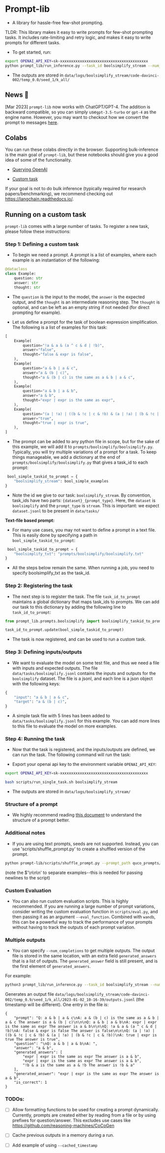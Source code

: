 # Prompt-lib

- A library for hassle-free few-shot prompting.

TLDR: This library makes it easy to write prompts for few-shot prompting tasks. It includes rate-limiting and retry logic, and makes it easy to write prompts for different tasks.

- To get started, run:
```bash
export OPENAI_API_KEY=sk-xxxxxxxxxxxxxxxxxxxxxxxxxxxxxxxxxxxxxxxx
python prompt_lib/run_inference.py --task_id boolsimplify_stream --num_prompt_examples -1 --name boolsimplify_stream_code-davinci-002_s1 --model_name code-davinci-002 --max_tokens 600 --seed 1 --num_questions_per_thread 500 --temperature 0.0 --num_inference_examples 3 --cot_task --is_debug

```

- The outputs are stored in `data/logs/boolsimplify_stream/code-davinci-002/temp_0.0/seed_1/k_all/`


## News 📢
[Mar 2023] `prompt-lib` now works with ChatGPT/GPT-4. The addition is backward compatible, so you can simply use`gpt-3.5-turbo` or `gpt-4` as the engine name. However, you may want to checkout how we convert the prompt to messages [here](https://github.com/reasoning-machines/prompt-lib/blob/e55c23080505daa1d3e73d26fadb5cd29bf07d25/prompt_lib/backends/openai_api.py#L169).

## Colabs

You can run these colabs directly in the browser. Supporting bulk-inference is the main goal of `prompt-lib`, but these notebooks should give you a good idea of some of the functionality.


* [Querying OpenAI](https://github.com/reasoning-machines/prompt-lib/blob/main/notebooks/QueryOpenAI.ipynb)

* [Custom task](https://github.com/reasoning-machines/prompt-lib/blob/main/notebooks/PromptLibCustomTask.ipynb)

If your goal is not to do bulk inference (typically required for research papers/benchmarking), we recommend checking out https://langchain.readthedocs.io/.

## Running on a custom task

`prompt-lib` comes with a large number of tasks. To register a new task, please follow these instructions: 


### Step 1: Defining a custom task

- To begin we need a prompt. A prompt is a list of examples, where each example is an instantiation of the following:

```py
@dataclass
class Example:
    question: str
    answer: str
    thought: str
```

- The `question` is the input to the model, the `answer` is the expected output, and the `thought` is an intermediate reasoning step. The `thought` is optional, and can be left as an empty string if not needed (for direct prompting for example).

- Let us define a prompt for the task of boolean expression simplification. The following is a list of examples for this task:

```py
[
    Example(
        question="!a & a & (a ^ c & d | !b)",
        answer="false",
        thought="false & expr is false",
    ),
    Example(
        question="a & b | a & c",
        answer="a & (b | c)",
        thought="a & (b | c) is the same as a & b | a & c",
    ),
    Example(
        question="a & b | a & b",
        answer="a & b",
        thought="expr | expr is the same as expr",
    ),
    Example(
        question="(a | !a) | ((b & !c | c & !b) & (a | !a) | (b & !c | c & !b))",
        answer="true",
        thought="true | expr is true",
    ),
]
```

- The prompt can be added to any python file in scope, but for the sake of this example, we will add it to `prompts/boolsimplify/boolsimplify.py`. Typically, you will try multiple variations of a prompt for a task.
 To keep things manageable, we add a dictionary at the end of `prompts/boolsimplify/boolsimplify.py` that gives a task_id to each prompt:

```py
 bool_simple_taskid_to_prompt = {
    "boolsimplify_stream": bool_simple_examples
}
```

- Note the id we give to our task: `boolsimplify_stream`. By convention, task_ids have two parts: `{dataset}_{prompt_type}`. Here, the `dataset` is `boolsimplify` and the `prompt_type` is `stream`.  This is important: we expect `dataset.jsonl` to be present in `data/tasks/`


**Text-file based prompt:**
- For many use cases, you may not want to define a prompt in a text file. This is easily done by specifying a path in `bool_simple_taskid_to_prompt`:

```py
 bool_simple_taskid_to_prompt = {
    "boolsimplify_txt": "prompts/boolsimplify/boolsimplify.txt"
}
```

- All the steps below remain the same. When running a job, you need to specify boolsimplify_txt as the task_id.

### Step 2: Registering the task

- The next step is to register the task. The file `task_id_to_prompt` maintains a global dictionary that maps task_ids to prompts. We can add our task to this dictionary by adding the following line to `task_id_to_prompt`:

```py
from prompt_lib.prompts.boolsimplify import boolsimplify_taskid_to_prompt

task_id_to_prompt.update(bool_simple_taskid_to_prompt)
```

- The task is now registered, and can be used to run a custom task.


### Step 3: Defining inputs/outputs

- We want to evaluate the model on some test file, and thus we need a file with inputs and expected outputs. The file `data/tasks/boolsimplify.jsonl` contains the inputs and outputs for the `boolsimplify` dataset. The file is a jsonl, and each line is a json object with the following keys:

```py
{
    "input": "a & b | a & c",
    "target": "a & (b | c)",
}
```

- A simple task file with 5 lines has been added to `data/tasks/boolsimplify.jsonl` for this example. You can add more lines to this file to evaluate the model on more examples.


### Step 4: Running the task


- Now that the task is registered, and the inputs/outputs are defined, we can run the task. The following command will run the task:

- Export your openai api key to the environment variable `OPENAI_API_KEY`:

```bash
export OPENAI_API_KEY=sk-xxxxxxxxxxxxxxxxxxxxxxxxxxxxxxxxxxxxxxxx
```


```bash
bash scripts/run_single_task.sh boolsimplify_stream
```


- The outputs are stored in `data/logs/boolsimplify_stream/`



### Structure of a prompt

- We highly recommend reading [this document](docs/prompt.md) to understand the structure of a prompt better.

### Additional notes

- If you are using text prompts, seeds are not supported. Instead, you can use 'scripts/shuffle_prompt.py' to create a shuffled version of the prompt.

```bash
python prompt-lib/scripts/shuffle_prompt.py --prompt_path quco_prompts/gsm/function_with_comments.txt --seeds 1 2 3 --example_sep $'\n\n\n'
```

(note the $'\n\n\n' to separate examples--this is needed for passing newlines to the script)


### Custom Evaluation

- You can also run custom evaluation scripts. This is highly recommended. If you are running a large number of prompt variations, consider writing the custom evaluation function in `scripts/eval.py`, and then passing it as an argument `--eval_function`. Combined with `wandb`, this can be a powerful way to track the performance of your prompts without having to track the outputs of each prompt variation.


### Multiple outputs

- You can specify `--num_completions` to get multiple outputs. The output file is stored in the same location, with an extra field `generated_answers` that is a list of outputs. The `generated_answer` field is still present, and is the first element of `generated_answers`.

For example:

```sh
python3 prompt_lib/run_inference.py --task_id boolsimplify_stream --num_prompt_examples -1 --name boolsimplify_stream_code-davinci-002_s1 --model_name code-davinci-002 --max_tokens 600 --seed 1 --num_questions_per_thread 500 --temperature 0.9 --num_inference_examples 3 --cot_task --is_debug --num_completions 3
```

Generates an output file `data/logs/boolsimplify_stream/code-davinci-002/temp_0.9/seed_1/k_all/2023-01-02_10-16-39/outputs.jsonl` (the timestamp will be different). One entry in the file is:

```
{
    "prompt": "Q: a & b | a & c\nA: a & (b | c) is the same as a & b | a & c The answer is a & (b | c)\n\n\nQ: a & b | a & b\nA: expr | expr is the same as expr The answer is a & b\n\n\nQ: !a & a & (a ^ c & d | !b)\nA: false & expr is false The answer is false\n\n\nQ: (a | !a) | ((b & !c | c & !b) & (a | !a) | (b & !c | c & !b))\nA: true | expr is true The answer is true",
    "question": "\nQ: a & b | a & b\nA: ",
    "answer": "a & b",
    "generated_answers": [
        "expr | expr is the same as expr The answer is a & b",
        "expr | expr is the same as expr The answer is a & b",
        "!b & a is the same as a & !b The answer is !b & a"
    ],
    "generated_answer": "expr | expr is the same as expr The answer is a & b",
    "is_correct": 1
}
```


### TODOs:

- [ ] Allow formatting functions to be used for creating a prompt dynamically. Currently, prompts are created either by reading from a file or by using prefixes for question/answer. This excludes use cases like https://github.com/reasoning-machines/CoCoGen

- [ ] Cache previous outputs in a memory during a run.

- [ ] Add example of using `--cached_timestamp`
